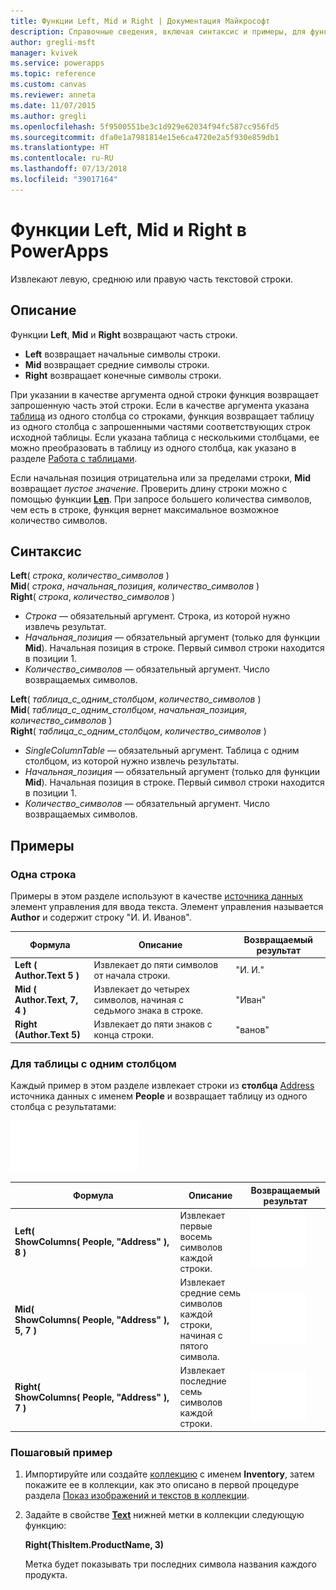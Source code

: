 ```yaml
---
title: Функции Left, Mid и Right | Документация Майкрософт
description: Справочные сведения, включая синтаксис и примеры, для функций Left, Mid и Right в PowerApps
author: gregli-msft
manager: kvivek
ms.service: powerapps
ms.topic: reference
ms.custom: canvas
ms.reviewer: anneta
ms.date: 11/07/2015
ms.author: gregli
ms.openlocfilehash: 5f9500551be3c1d929e62034f94fc587cc956fd5
ms.sourcegitcommit: dfa0e1a7981814e15e6ca4720e2a5f930e859db1
ms.translationtype: HT
ms.contentlocale: ru-RU
ms.lasthandoff: 07/13/2018
ms.locfileid: "39017164"
---
```

# <a name="left-mid-and-right-functions-in-powerapps"></a>Функции Left, Mid и Right в PowerApps
Извлекают левую, среднюю или правую часть текстовой строки.

## <a name="description"></a>Описание
Функции **Left**, **Mid** и **Right** возвращают часть строки.

* **Left** возвращает начальные символы строки.
* **Mid** возвращает средние символы строки.
* **Right** возвращает конечные символы строки.

При указании в качестве аргумента одной строки функция возвращает запрошенную часть этой строки. Если в качестве аргумента указана [таблица](../working-with-tables.md) из одного столбца со строками, функция возвращает таблицу из одного столбца с запрошенными частями соответствующих строк исходной таблицы. Если указана таблица с несколькими столбцами, ее можно преобразовать в таблицу из одного столбца, как указано в разделе [Работа с таблицами](../working-with-tables.md).

Если начальная позиция отрицательна или за пределами строки, **Mid** возвращает *пустое значение*.  Проверить длину строки можно с помощью функции **[Len](function-len.md)**. При запросе большего количества символов, чем есть в строке, функция вернет максимальное возможное количество символов.

## <a name="syntax"></a>Синтаксис
**Left**( *строка*, *количество_символов* )<br>**Mid**( *строка*, *начальная_позиция*, *количество_символов* )<br>**Right**( *строка*, *количество_символов* )

* *Строка* — обязательный аргумент. Строка, из которой нужно извлечь результат.
* *Начальная_позиция* — обязательный аргумент (только для функции **Mid**).  Начальная позиция в строке.  Первый символ строки находится в позиции 1.
* *Количество_символов* — обязательный аргумент.  Число возвращаемых символов.

**Left**( *таблица_с_одним_столбцом*, *количество_символов* )<br>**Mid**( *таблица_с_одним_столбцом*, *начальная_позиция*, *количество_символов* )<br>**Right**( *таблица_с_одним_столбцом*, *количество_символов* )

* *SingleColumnTable* — обязательный аргумент. Таблица с одним столбцом, из которой нужно извлечь результаты.
* *Начальная_позиция* — обязательный аргумент (только для функции **Mid**).  Начальная позиция в строке.  Первый символ строки находится в позиции 1.
* *Количество_символов* — обязательный аргумент.  Число возвращаемых символов.

## <a name="examples"></a>Примеры
### <a name="single-string"></a>Одна строка
Примеры в этом разделе используют в качестве [источника данных](../working-with-data-sources.md) элемент управления для ввода текста. Элемент управления называется **Author** и содержит строку "И. И. Иванов".

| Формула | Описание | Возвращаемый результат |
| --- | --- | --- |
| **Left ( Author.Text 5 )** |Извлекает до пяти символов от начала строки. |"И. И." |
| **Mid ( Author.Text, 7, 4 )** |Извлекает до четырех символов, начиная с седьмого знака в строке. |"Иван" |
| **Right (Author.Text 5)** |Извлекает до пяти знаков с конца строки. |"ванов" |

### <a name="single-column-table"></a>Для таблицы с одним столбцом
Каждый пример в этом разделе извлекает строки из **столбца** [Address](../working-with-tables.md#columns) источника данных с именем **People** и возвращает таблицу из одного столбца с результатами:

![](media/function-left-mid-right/people-table.png)

| Формула | Описание | Возвращаемый результат |
| --- | --- | --- |
| **Left( ShowColumns(&nbsp;People,&nbsp;"Address"&nbsp;), 8 )** |Извлекает первые восемь символов каждой строки. |<style> img { max-width: none } </style> ![](media/function-left-mid-right/people-table-left.png) |
| **Mid( ShowColumns(&nbsp;People,&nbsp;"Address"&nbsp;), 5, 7 )** |Извлекает средние семь символов каждой строки, начиная с пятого символа. |![](media/function-left-mid-right/people-table-mid.png) |
| **Right( ShowColumns(&nbsp;People,&nbsp;"Address"&nbsp;), 7 )** |Извлекает последние семь символов каждой строки. |![](media/function-left-mid-right/people-table-right.png) |

### <a name="step-by-step-example"></a>Пошаговый пример
1. Импортируйте или создайте [коллекцию](../working-with-data-sources.md#collections) с именем **Inventory**, затем покажите ее в коллекции, как это описано в первой процедуре раздела [Показ изображений и текстов в коллекции](../show-images-text-gallery-sort-filter.md).
2. Задайте в свойстве **[Text](../controls/properties-core.md)** нижней метки в коллекции следующую функцию:
   
    **Right(ThisItem.ProductName, 3)**
   
    Метка будет показывать три последних символа названия каждого продукта.

